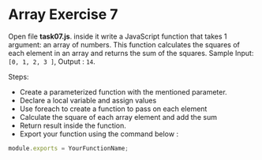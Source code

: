 # Array Exercise 7

Open file **task07.js**. inside it  write a JavaScript function that takes 1 argument: an array of numbers. This function calculates the squares of each element in an array and returns the sum of the squares. Sample Input: `[0, 1, 2, 3 ]`, Output : `14`.

Steps:
- Create a parameterized function with the mentioned parameter.
- Declare a local variable and assign values
- Use foreach to create a function to pass on each element
- Calculate the square of each array element and add the sum
- Return result inside the function.
- Export your function using the command below :

```js
module.exports = YourFunctionName;
```